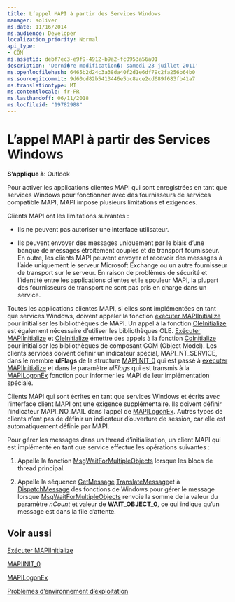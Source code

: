 ```yaml
---
title: L’appel MAPI à partir des Services Windows
manager: soliver
ms.date: 11/16/2014
ms.audience: Developer
localization_priority: Normal
api_type:
- COM
ms.assetid: debf7ec3-e9f9-4912-b9a2-fc0953a56a01
description: 'Derni�re modification�: samedi 23 juillet 2011'
ms.openlocfilehash: 6465b2d24c3a38da40f2d1e6df79c2fa256b64b0
ms.sourcegitcommit: 9d60cd82b5413446e5bc8ace2cd689f683fb41a7
ms.translationtype: MT
ms.contentlocale: fr-FR
ms.lasthandoff: 06/11/2018
ms.locfileid: "19782988"
---
```

# <a name="calling-mapi-from-windows-services"></a>L’appel MAPI à partir des Services Windows

  
  
**S’applique à**: Outlook 
  
Pour activer les applications clientes MAPI qui sont enregistrées en tant que services Windows pour fonctionner avec des fournisseurs de services compatible MAPI, MAPI impose plusieurs limitations et exigences.
  
Clients MAPI ont les limitations suivantes :
  
- Ils ne peuvent pas autoriser une interface utilisateur.
    
- Ils peuvent envoyer des messages uniquement par le biais d’une banque de messages étroitement couplés et de transport fournisseur. En outre, les clients MAPI peuvent envoyer et recevoir des messages à l’aide uniquement le serveur Microsoft Exchange ou un autre fournisseur de transport sur le serveur. En raison de problèmes de sécurité et l’identité entre les applications clientes et le spouleur MAPI, la plupart des fournisseurs de transport ne sont pas pris en charge dans un service. 
    
Toutes les applications clientes MAPI, si elles sont implémentées en tant que services Windows, doivent appeler la fonction [exécuter MAPIInitialize](mapiinitialize.md) pour initialiser les bibliothèques de MAPI. Un appel à la fonction [OleInitialize](http://msdn.microsoft.com/en-us/library/ms690134%28v=VS.85%29.aspx) est également nécessaire d’utiliser les bibliothèques OLE. [Exécuter MAPIInitialize](mapiinitialize.md) et [OleInitialize](http://msdn.microsoft.com/en-us/library/ms690134%28v=VS.85%29.aspx) émettre des appels à la fonction [CoInitialize](http://msdn.microsoft.com/en-us/library/ms678543%28VS.85%29.aspx) pour initialiser les bibliothèques de composant COM (Object Model). Les clients services doivent définir un indicateur spécial, MAPI_NT_SERVICE, dans le membre **ulFlags** de la structure [MAPIINIT_0](mapiinit_0.md) qui est passé à [exécuter MAPIInitialize](mapiinitialize.md) et dans le paramètre _ulFlags_ qui est transmis à la [MAPILogonEx](mapilogonex.md) fonction pour informer les MAPI de leur implémentation spéciale. 
  
Clients MAPI qui sont écrites en tant que services Windows et écrits avec l’interface client MAPI ont une exigence supplémentaire. Ils doivent définir l’indicateur MAPI_NO_MAIL dans l’appel de [MAPILogonEx](mapilogonex.md). Autres types de clients n’ont pas de définir un indicateur d’ouverture de session, car elle est automatiquement définie par MAPI.
  
Pour gérer les messages dans un thread d’initialisation, un client MAPI qui est implémenté en tant que service effectue les opérations suivantes :
  
1. Appelle la fonction [MsgWaitForMultipleObjects](http://msdn.microsoft.com/en-us/library/ms684242%28VS.85%29.aspx) lorsque les blocs de thread principal. 
    
2. Appelle la séquence [GetMessage](http://msdn.microsoft.com/en-us/library/ms644936%28VS.85%29.aspx) [TranslateMessage](http://msdn.microsoft.com/en-us/library/ms644955%28VS.85%29.aspx)et à [DispatchMessage](http://msdn.microsoft.com/en-us/library/ms644934%28VS.85%29.aspx) des fonctions de Windows pour gérer le message lorsque [MsgWaitForMultipleObjects](http://msdn.microsoft.com/en-us/library/ms684242%28VS.85%29.aspx) renvoie la somme de la valeur du paramètre _nCount_ et valeur de **WAIT_OBJECT_0**, ce qui indique qu’un message est dans la file d’attente.
    
## <a name="see-also"></a>Voir aussi



[Exécuter MAPIInitialize](mapiinitialize.md)
  
[MAPIINIT_0](mapiinit_0.md)
  
[MAPILogonEx](mapilogonex.md)


[Problèmes d’environnement d’exploitation](operating-environment-issues.md)

